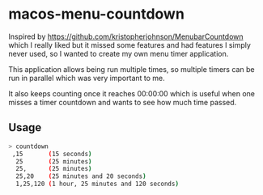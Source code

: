 # macos-menu-countdown

Inspired by https://github.com/kristopherjohnson/MenubarCountdown which I really liked but it missed some features
and had features I simply never used, so I wanted to create my own menu timer application.

This application allows being run multiple times, so multiple timers can be run in parallel which was very important to me.

It also keeps counting once it reaches 00:00:00 which is useful when one misses a timer countdown and wants
to see how much time passed.


## Usage

```bash
> countdown
 ,15       (15 seconds)
  25       (25 minutes)
  25,      (25 minutes)
  25,20    (25 minutes and 20 seconds)
  1,25,120 (1 hour, 25 minutes and 120 seconds)
```

